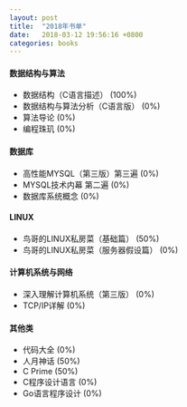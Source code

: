 ```yaml
---
layout: post
title:  "2018年书单"
date:   2018-03-12 19:56:16 +0800
categories: books
---
```


#### 数据结构与算法

- 数据结构（C语言描述） (100%)
- 数据结构与算法分析（C语言版） (0%)
- 算法导论 (0%)
- 编程珠玑 (0%)

#### 数据库

- 高性能MYSQL（第三版）第三遍 (0%)
- MYSQL技术内幕 第二遍 (0%)
- 数据库系统概念 (0%)

#### LINUX

- 鸟哥的LINUX私房菜（基础篇） (50%)
- 鸟哥的LINUX私房菜（服务器假设篇） (0%)

#### 计算机系统与网络

- 深入理解计算机系统（第三版） (0%)
- TCP/IP详解 (0%)

#### 其他类

- 代码大全 (0%)
- 人月神话 (50%)
- C Prime (50%)
- C程序设计语言 (0%)
- Go语言程序设计 (0%)

